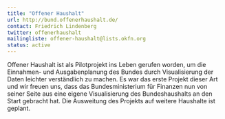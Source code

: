 ```yaml
---
title: "Offener Haushalt"
url: http://bund.offenerhaushalt.de/
contact: Friedrich Lindenberg
twitter: offenerhaushalt
mailingliste: offener-haushalt@lists.okfn.org
status: active
---
```


Offener Haushalt ist als Pilotprojekt ins Leben gerufen worden, um die Einnahmen- und Ausgabenplanung des Bundes durch Visualisierung der Daten leichter verständlich zu machen. Es war das erste Projekt dieser Art und wir freuen uns, dass das Bundesministerium für Finanzen nun von seiner Seite aus eine eigene Visualisierung des Bundeshaushalts an den Start gebracht hat. Die Ausweitung des Projekts auf weitere Haushalte ist geplant.
